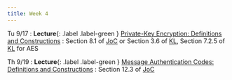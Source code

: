 ```yaml
---
title: Week 4
---
```


Tu 9/17
: **Lecture**{: .label .label-green } [Private-Key Encryption: Definitions and Constructions](/assets/lecture-notes/collection-F24.pdf)
    : Section 8.1 of [JoC](https://joyofcryptography.com/pdf/chap8.pdf) or Section 3.6 of [KL](http://www.cs.umd.edu/~jkatz/imc/toc-preface-3rd.pdf), Section 7.2.5 of [KL](http://www.cs.umd.edu/~jkatz/imc/toc-preface-3rd.pdf) for AES 

Th 9/19
: **Lecture**{: .label .label-green } [Message Authentication Codes: Definitions and Constructions](/assets/lecture-notes/collection-F24.pdf)
    : Section 12.3 of [JoC](https://joyofcryptography.com/pdf/chap12.pdf) 
